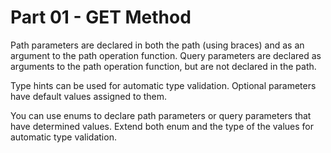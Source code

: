 # Part 01 - GET Method

Path parameters are declared in both the path (using braces) and as an argument
to the path operation function. Query parameters are declared as arguments to
the path operation function, but are not declared in the path.

Type hints can be used for automatic type validation. Optional parameters have
default values assigned to them.

You can use enums to declare path parameters or query parameters that have
determined values. Extend both enum and the type of the values for automatic
type validation.
